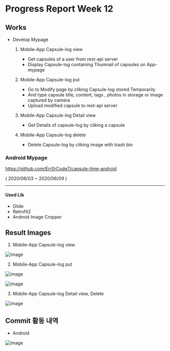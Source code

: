 # Progress Report Week 12

## Works

- Develop Mypage

    1. Mobile-App Capsule-log view 
        - Get capsules of a user from rest-api server 
        - Display Capsule-log containing Thumnail of capsules on App-mypage 

    2. Mobile-App Capsule-log put
        - Go to Modify page by cliking Capsule-log stored Temporarily
        - And type capsule title, content, tags , photos in storage or image captured by camera
        - Upload modified capsule to rest-api server

    3. Mobile-App Capsule-log Detail view
        - Get Details of capsule-log by cliking a capsule

    4. Mobile-App Capsule-log delete
        - Delete Capsule-log by cliking image with trash bin 



### Android Mypage

https://github.com/Err0rCode7/capsule-time-android

( 2020/06/03 ~ 2020/06/09 )

--- 

#### Used Lib

- Glide
- Retrofit2
- Android Image Cropper

## Result Images

1. Mobile-App Capsule-log view 

![image](https://user-images.githubusercontent.com/48249549/84153746-3bebff00-aaa1-11ea-9db6-6398b9e4ef70.png)

2. Mobile-App Capsule-log put

![image](https://user-images.githubusercontent.com/48249549/84154362-f8de5b80-aaa1-11ea-8148-fa6e558ac04e.png)


![image](https://user-images.githubusercontent.com/48249549/84154426-10b5df80-aaa2-11ea-948b-1ada34c03c12.png)

3. Mobile-App Capsule-log Detail view, Delete

![image](https://user-images.githubusercontent.com/48249549/84154553-393dd980-aaa2-11ea-8426-8a190ac37462.png)


## Commit 활동 내역

- Android

![image](https://user-images.githubusercontent.com/48249549/84156417-6b503b00-aaa4-11ea-9435-15720bd4290a.png)